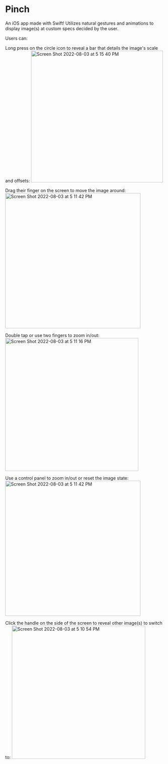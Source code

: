 # Pinch
An iOS app made with Swift! Utilizes natural gestures and animations to display image(s) at custom specs decided by the user. 

Users can:

Long press on the circle icon to reveal a bar that details the image's scale and offsets:
<img width="419" alt="Screen Shot 2022-08-03 at 5 15 40 PM" src="https://user-images.githubusercontent.com/83897877/182736522-fba3ef2f-389b-4592-86a4-bd78d5ada455.png">

Drag their finger on the screen to move the image around:
<img width="430" alt="Screen Shot 2022-08-03 at 5 11 42 PM" src="https://user-images.githubusercontent.com/83897877/182736725-7faf864b-1076-4e85-8660-ac408887c62e.png">

Double tap or use two fingers to zoom in/out:
<img width="423" alt="Screen Shot 2022-08-03 at 5 11 16 PM" src="https://user-images.githubusercontent.com/83897877/182736761-8e56f19b-36b2-4e75-b820-41e09c5fb289.png">

Use a control panel to zoom in/out or reset the image state:
<img width="430" alt="Screen Shot 2022-08-03 at 5 11 42 PM" src="https://user-images.githubusercontent.com/83897877/182736779-97e77244-e2d2-4b9b-be4f-67e28185c835.png">

Click the handle on the side of the screen to reveal other image(s) to switch to:
<img width="424" alt="Screen Shot 2022-08-03 at 5 10 54 PM" src="https://user-images.githubusercontent.com/83897877/182736795-a4bb55df-a7ae-4879-8c39-a43d331828dd.png">
